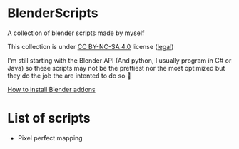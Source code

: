 # BlenderScripts
A collection of blender scripts made by myself

This collection is under [CC BY-NC-SA 4.0](https://creativecommons.org/licenses/by-nc-sa/4.0/) license ([legal](https://creativecommons.org/licenses/by-nc-sa/4.0/legalcode))

I'm still starting with the Blender API (And python, I usually program in C# or Java) so these scripts may not be the prettiest nor the most optimized but they do the job the are intented to do so 🤷

[How to install Blender addons](https://blendersensei.com/definitive-guide-to-installing-blender-addons/)

# List of scripts
* Pixel perfect mapping
